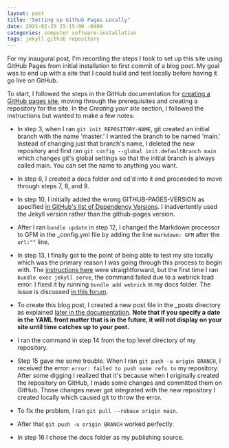 ```yaml
---
layout: post
title: "Setting up Github Pages Locally"
date: 2021-02-25 15:15:00 -0400
categories: computer software-installation
tags: jekyll github repository
---
```


For my inaugural post, I'm recording the steps I took to set up this site using GitHub Pages from initial installation to first commit of a blog post. My goal was to end up with a site that I could build and test locally before having it go live on GitHub.

To start, I followed the steps in the GitHub documentation for [creating a GitHub pages site](https://docs.github.com/en/github/working-with-github-pages/creating-a-github-pages-site-with-jekyll), moving through the prerequisites and creating a repository for the site. In the *Creating your site* section, I followed the instructions but wanted to make a few notes:

* In step 3, when I ran `git init REPOSITORY-NAME`, git created an initial branch with the name 'master.' I wanted the branch to be named 'main.' Instead of changing just that branch's name, I deleted the new repository and first ran `git config --global init.defaultBranch main` which changes git's global settings so that the initial branch is always called main. You can set the name to anything you want.

* In step 6, I created a docs folder and cd'd into it and proceeded to move through steps 7, 8, and 9.

* In step 10, I initially added the wrong GITHUB-PAGES-VERSION as specified [in GitHub's list of Dependency Versions](https://pages.github.com/versions/). I inadvertently used the Jekyll version rather than the github-pages version.

* After I ran `bundle update` in step 12, I changed the Markdown processor to GFM in the _config.yml file by adding the line `markdown: GFM` after the `url:""` line.

* In step 13, I finally got to the point of being able to test my site locally which was the primary reason I was going through this process to begin with. The [instructions here](https://docs.github.com/en/articles/testing-your-github-pages-site-locally-with-jekyll) were straightforward, but the first time I ran `bundle exec jekyll serve`, the command failed due to a webrick load error. I fixed it by running `bundle add webrick` in my docs folder. The issue is discussed [in this forum](https://github.com/jekyll/jekyll/issues/8523).

* To create this blog post, I created a new post file in the _posts directory as explained [later in the documentation](https://docs.github.com/en/github/working-with-github-pages/adding-content-to-your-github-pages-site-using-jekyll). **Note that if you specify a date in the YAML front matter that is in the future, it will not display on your site until time catches up to your post.**

* I ran the command in step 14 from the top level directory of my repository.

* Step 15 gave me some trouble. When I ran `git push -u origin BRANCH`, I received the error: `error: failed to push some refs to` my repository. After some digging I realized that it's because when I originally created the repository on GitHub, I made some changes and committed them on GitHub. Those changes never got integrated with the new repository I created locally which caused git to throw the error.

* To fix the problem, I ran `git pull --rebase origin main`.

* After that `git push -u origin BRANCH` worked perfectly.

* In step 16 I chose the docs folder as my publishing source.
